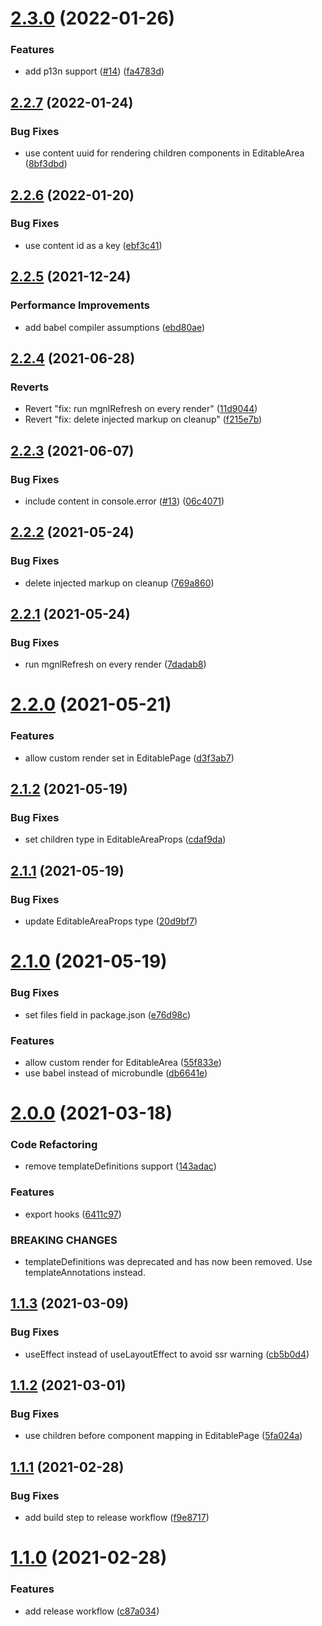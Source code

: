 # [2.3.0](https://github.com/redabacha/magnolia-frontend-helpers/compare/v2.2.7...v2.3.0) (2022-01-26)


### Features

* add p13n support ([#14](https://github.com/redabacha/magnolia-frontend-helpers/issues/14)) ([fa4783d](https://github.com/redabacha/magnolia-frontend-helpers/commit/fa4783d28694fcb8a5fd579cb00af1a9bc321e56))

## [2.2.7](https://github.com/redabacha/magnolia-frontend-helpers/compare/v2.2.6...v2.2.7) (2022-01-24)


### Bug Fixes

* use content uuid for rendering children components in EditableArea ([8bf3dbd](https://github.com/redabacha/magnolia-frontend-helpers/commit/8bf3dbd657211491f3422995e88e43014fa8bc3a))

## [2.2.6](https://github.com/redabacha/magnolia-frontend-helpers/compare/v2.2.5...v2.2.6) (2022-01-20)


### Bug Fixes

* use content id as a key ([ebf3c41](https://github.com/redabacha/magnolia-frontend-helpers/commit/ebf3c41465064e69d9200505d3575517f1dccf13))

## [2.2.5](https://github.com/redabacha/magnolia-frontend-helpers/compare/v2.2.4...v2.2.5) (2021-12-24)


### Performance Improvements

* add babel compiler assumptions ([ebd80ae](https://github.com/redabacha/magnolia-frontend-helpers/commit/ebd80ae378ff02bda8e903871f15fb42c8f54c92))

## [2.2.4](https://github.com/redabacha/magnolia-frontend-helpers/compare/v2.2.3...v2.2.4) (2021-06-28)


### Reverts

* Revert "fix: run mgnlRefresh on every render" ([11d9044](https://github.com/redabacha/magnolia-frontend-helpers/commit/11d904454d72e8f78bd1b0417bda1101ae598d55))
* Revert "fix: delete injected markup on cleanup" ([f215e7b](https://github.com/redabacha/magnolia-frontend-helpers/commit/f215e7b68553aad04c16b2201c4949770fc9cb3c))

## [2.2.3](https://github.com/redabacha/magnolia-frontend-helpers/compare/v2.2.2...v2.2.3) (2021-06-07)


### Bug Fixes

* include content in console.error ([#13](https://github.com/redabacha/magnolia-frontend-helpers/issues/13)) ([06c4071](https://github.com/redabacha/magnolia-frontend-helpers/commit/06c4071f9008b2a3d3a75f2f04c27fb991677426))

## [2.2.2](https://github.com/redabacha/magnolia-frontend-helpers/compare/v2.2.1...v2.2.2) (2021-05-24)


### Bug Fixes

* delete injected markup on cleanup ([769a860](https://github.com/redabacha/magnolia-frontend-helpers/commit/769a8602f911cd3bfd6ed9a18a533b27d0f5e2ff))

## [2.2.1](https://github.com/redabacha/magnolia-frontend-helpers/compare/v2.2.0...v2.2.1) (2021-05-24)


### Bug Fixes

* run mgnlRefresh on every render ([7dadab8](https://github.com/redabacha/magnolia-frontend-helpers/commit/7dadab8bd382f401c6e084f5cd0cb001a26ae9a9))

# [2.2.0](https://github.com/redabacha/magnolia-frontend-helpers/compare/v2.1.2...v2.2.0) (2021-05-21)


### Features

* allow custom render set in EditablePage ([d3f3ab7](https://github.com/redabacha/magnolia-frontend-helpers/commit/d3f3ab72a0f83b9fcba61484a195f1b50c8aab1e))

## [2.1.2](https://github.com/redabacha/magnolia-frontend-helpers/compare/v2.1.1...v2.1.2) (2021-05-19)


### Bug Fixes

* set children type in EditableAreaProps ([cdaf9da](https://github.com/redabacha/magnolia-frontend-helpers/commit/cdaf9da8e3cecb8c32610245e9c50f1ed20df451))

## [2.1.1](https://github.com/redabacha/magnolia-frontend-helpers/compare/v2.1.0...v2.1.1) (2021-05-19)


### Bug Fixes

* update EditableAreaProps type ([20d9bf7](https://github.com/redabacha/magnolia-frontend-helpers/commit/20d9bf746cd9db253124498f1e3863f867478e0e))

# [2.1.0](https://github.com/redabacha/magnolia-frontend-helpers/compare/v2.0.0...v2.1.0) (2021-05-19)


### Bug Fixes

* set files field in package.json ([e76d98c](https://github.com/redabacha/magnolia-frontend-helpers/commit/e76d98c446d4dd43c0c97a9e0d4c9663b6dd1424))


### Features

* allow custom render for EditableArea ([55f833e](https://github.com/redabacha/magnolia-frontend-helpers/commit/55f833ed99b407b207257b5f78cfc9a4ca04a026))
* use babel instead of microbundle ([db6641e](https://github.com/redabacha/magnolia-frontend-helpers/commit/db6641ec7ba640c863c89ae62b2edef7ed1708e7))

# [2.0.0](https://github.com/redabacha/magnolia-frontend-helpers/compare/v1.1.3...v2.0.0) (2021-03-18)


### Code Refactoring

* remove templateDefinitions support ([143adac](https://github.com/redabacha/magnolia-frontend-helpers/commit/143adaccbb237dd3168887b6fcf7918b29a8570d))


### Features

* export hooks ([6411c97](https://github.com/redabacha/magnolia-frontend-helpers/commit/6411c977d55d1855140c1907ad1a1bce9510e340))


### BREAKING CHANGES

* templateDefinitions was deprecated and has now been removed. Use templateAnnotations instead.

## [1.1.3](https://github.com/redabacha/magnolia-frontend-helpers/compare/v1.1.2...v1.1.3) (2021-03-09)


### Bug Fixes

* useEffect instead of useLayoutEffect to avoid ssr warning ([cb5b0d4](https://github.com/redabacha/magnolia-frontend-helpers/commit/cb5b0d4447b7e90e99a443ee04065fc84cb1fe92))

## [1.1.2](https://github.com/redabacha/magnolia-frontend-helpers/compare/v1.1.1...v1.1.2) (2021-03-01)


### Bug Fixes

* use children before component mapping in EditablePage ([5fa024a](https://github.com/redabacha/magnolia-frontend-helpers/commit/5fa024af32fb88ec3d61b6bd0fe55bc1930007dd))

## [1.1.1](https://github.com/redabacha/magnolia-frontend-helpers/compare/v1.1.0...v1.1.1) (2021-02-28)


### Bug Fixes

* add build step to release workflow ([f9e8717](https://github.com/redabacha/magnolia-frontend-helpers/commit/f9e8717fee5ab6ec0b3e6b828f567650dc84fe6e))

# [1.1.0](https://github.com/redabacha/magnolia-frontend-helpers/compare/v1.0.14...v1.1.0) (2021-02-28)


### Features

* add release workflow ([c87a034](https://github.com/redabacha/magnolia-frontend-helpers/commit/c87a034ecbdd5c2746a1e2638a9441837a189f72))
